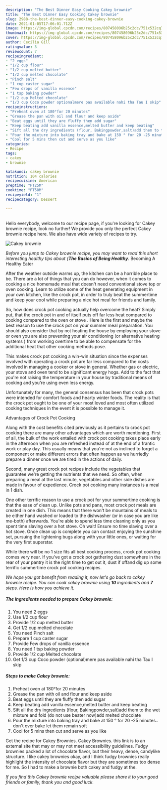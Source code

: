 ```yaml
---
description: "The Best Dinner Easy Cooking Cakey brownie"
title: "The Best Dinner Easy Cooking Cakey brownie"
slug: 2988-the-best-dinner-easy-cooking-cakey-brownie
date: 2021-01-05T17:06:01.712Z
image: https://img-global.cpcdn.com/recipes/807458096b25c2dc/751x532cq70/cakey-brownie-recipe-main-photo.jpg
thumbnail: https://img-global.cpcdn.com/recipes/807458096b25c2dc/751x532cq70/cakey-brownie-recipe-main-photo.jpg
cover: https://img-global.cpcdn.com/recipes/807458096b25c2dc/751x532cq70/cakey-brownie-recipe-main-photo.jpg
author: Cecilia Gill
ratingvalue: 3
reviewcount: 7
recipeingredient:
- "2 eggs"
- "1/2 cup flour"
- "1/2 cup melted butter"
- "1/2 cup melted chocolate"
- "Pinch salt"
- "1 cup caster sugar"
- "Few drops of vanilla essence"
- "1 tsp baking powder"
- "1/2 cup Melted chocolate"
- "1/3 cup Coco powder optionalmere pas available nahi tha Tau I skip"
recipeinstructions:
- "Preheat oven at 180°for 20 minutes"
- "Grease the pan with oil and flour and keep aside"
- "Beat eggs until they are fluffy then add sugar"
- "Keep beating add vanilla essence,melted butter and keep beating"
- "Sift all the dry ingredients (flour, Bakingpowder,salt)add them to the wet mixture and fold (do not use beater now)add melted chocolate"
- "Pour the mixture into baking tray and bake at 150 ° for 20 -25 minutes.. don&#39;t over bake let them remain soft"
- "Cool for 5 mins then cut and serve as you like"
categories:
- Recipe
tags:
- cakey
- brownie

katakunci: cakey brownie 
nutrition: 104 calories
recipecuisine: American
preptime: "PT25M"
cooktime: "PT58M"
recipeyield: "1"
recipecategory: Dessert

---
```

<br>
Hello everybody, welcome to our recipe page, if you're looking for Cakey brownie recipe, look no further! We provide you only the perfect Cakey brownie recipe here. We also have wide variety of recipes to try.
<br>


![Cakey brownie](https://img-global.cpcdn.com/recipes/807458096b25c2dc/751x532cq70/cakey-brownie-recipe-main-photo.jpg)

<i>Before you jump to Cakey brownie recipe, you may want to read this short interesting healthy tips about {<strong>The Basics of Being Healthy</strong>.</i>
Becoming A Healthy Eater


After the weather outside warms up, the kitchen can be a horrible place to be. There are a lot of things that you can do however, when it comes to cooking a nice homemade meal that doesn't need conventional stove top or oven cooking. Learn to utilize some of the heat generating equipment in your own kitchen, like the crock pot, in order to truly beat the summertime and keep your cool while preparing a nice hot meal for friends and family.

So, how does crock pot cooking actually help overcome the heat? Simply put, that the crock pot in and of itself puts off far less heat compared to cooking compared to the oven or stove . Here is the first and maybe the best reason to use the crock pot on your summer meal preparation. You should also consider that by not heating the house by employing your stove or oven you are also preventing your air conditioning (or alternative heating systems ) from working overtime to be able to compensate for the additional heat that other cooking methods pose.

This makes crock pot cooking a win-win situation since the expenses involved with operating a crock pot are far less compared to the costs involved in managing a cooker or stove in general. Whether gas or electric, your stove and oven tend to be significant energy hogs. Add to the fact that you're not raising the temperature in your house by traditional means of cooking and you're using even less energy.

Unfortunately for many, the general consensus has been that crock pots were intended for comfort foods and hearty winter foods.  The reality is that the crock pot ought to be one of your most loved and most often utilized cooking techniques in the event it is possible to manage it.  

Advantages of Crock Pot Cooking

Along with the cost benefits cited previously as it pertains to crock pot cooking there are many other advantages which are worth mentioning. First of all, the bulk of the work entailed with crock pot cooking takes place early in the afternoon when you are refreshed instead of at the end of a frantic work or play day. This usually means that you're not as inclined to forget a component or make different errors that often happen as we hurriedly prepare a dinner once we are tired in the actions of daily.

Second, many great crock pot recipes include the vegetables that guarantee we're getting the nutrients that we need. So often, when preparing a meal at the last minute, vegetables and other side dishes are made in favour of expedience. Crock pot cooking many instances is a meal in 1 dish.

One other terrific reason to use a crock pot for your summertime cooking is that the ease of clean up.  Unlike pots and pans, most crock pot meals are created in one dish. This means that there won't be mountains of meals to be either hand washed or loaded to the dishwasher (or in case you are like me-both) afterwards. You're able to spend less time cleaning only as you spent time slaving over a hot stove. Oh wait! Ensure no time slaving over a hot stove. Once clean up is complete you can contact enjoying the sunshine set, pursuing the lightening bugs along with your little ones, or waiting for the very first superstar.

While there will be no 1 size fits all best cooking process, crock pot cooking comes very near. If you've got a crock pot gathering dust somewhere in the rear of your pantry it is the right time to get out it, dust if offand dig up some terrific summertime crock pot cooking recipes.


<i>We hope you got benefit from reading it, now let's go back to cakey brownie recipe. You can cook cakey brownie using <strong>10</strong> ingredients and <strong>7</strong> steps. Here is how you achieve it.
</i>

##### The ingredients needed to prepare Cakey brownie:

1. You need 2 eggs
1. Use 1/2 cup flour
1. Provide 1/2 cup melted butter
1. Get 1/2 cup melted chocolate
1. You need Pinch salt
1. Prepare 1 cup caster sugar
1. Provide Few drops of vanilla essence
1. You need 1 tsp baking powder
1. Provide 1/2 cup Melted chocolate
1. Get 1/3 cup Coco powder (optional)mere pas available nahi tha Tau I skip


##### Steps to make Cakey brownie:

1. Preheat oven at 180°for 20 minutes
1. Grease the pan with oil and flour and keep aside
1. Beat eggs until they are fluffy then add sugar
1. Keep beating add vanilla essence,melted butter and keep beating
1. Sift all the dry ingredients (flour, Bakingpowder,salt)add them to the wet mixture and fold (do not use beater now)add melted chocolate
1. Pour the mixture into baking tray and bake at 150 ° for 20 -25 minutes.. don&#39;t over bake let them remain soft
1. Cool for 5 mins then cut and serve as you like


Get the recipe for Cakey Brownies. Cakey Brownies. this link is to an external site that may or may not meet accessibility guidelines. Fudgy brownies packed a lot of chocolate flavor, but their heavy, dense, candylike structure. I like cakey brownies okay, and I think fudgy brownies really highlight the intensity of chocolate flavor but they are sometimes too dense for me. So I had to make a brownie both cakey and fudgy at the. 

<i>If you find this Cakey brownie recipe valuable please share it to your good friends or family, thank you and good luck.</i>
